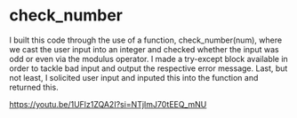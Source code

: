 # check_number
I built this code through the use of a function, check_number(num), where we cast the user input into an integer and checked whether the input was odd or even via the modulus operator. I made a try-except block available in order to tackle bad input and output the respective error message. Last, but not least, I solicited user input and inputed this into the function and returned this.

https://youtu.be/1UFlz1ZQA2I?si=NTjImJ70tEEQ_mNU
